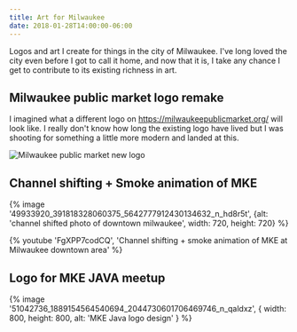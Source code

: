 ```yaml
---
title: Art for Milwaukee
date: 2018-01-28T14:00:00-06:00
---
```

Logos and art I create for things in the city of Milwaukee. I've long loved the city
even before I got to call it home, and now that it is, I take any chance I get to
contribute to its existing richness in art.
<!--more-->

## Milwaukee public market logo remake
I imagined what a different logo on https://milwaukeepublicmarket.org/ will look like. I really don't know how long the existing logo
have lived but I was shooting for something a little more modern and landed at this.

![Milwaukee public market new logo](https://cdn.dribbble.com/users/469450/screenshots/3715209/media/0c311ccebaa35ecbbee0a9939dabf202.jpg)

## Channel shifting + Smoke animation of MKE

{% image '49933920_391818328060375_5642777912430134632_n_hd8r5t', {alt: 'channel shifted photo of downtown milwaukee', width: 720, height: 720} %}

{% youtube 'FgXPP7codCQ', 'Channel shifting + smoke animation of MKE at Milwaukee downtown area' %}

## Logo for MKE JAVA meetup

{% image '51042736_1889154564540694_2044730601706469746_n_qaldxz', { width: 800, height: 800, alt: 'MKE Java logo design' } %}
